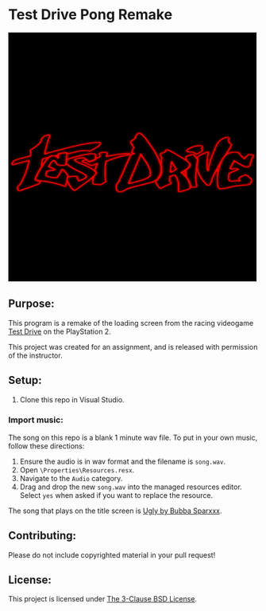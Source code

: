 # Test Drive Pong Remake

![logo](./graphics2/Resources/ICON.png)

## Purpose:

This program is a remake of the loading screen from the racing videogame [Test Drive](https://en.wikipedia.org/wiki/TD_Overdrive:_The_Brotherhood_of_Speed) on the PlayStation 2. 

This project was created for an assignment, and is released with permission of the instructor. 

## Setup: 

1) Clone this repo in Visual Studio.

### Import music:

The song on this repo is a blank 1 minute wav file. To put in your own music, follow these directions:

1) Ensure the audio is in wav format and the filename is `song.wav`.
2) Open `\Properties\Resources.resx`.
3) Navigate to the `Audio` category.
4) Drag and drop the new `song.wav` into the managed resources editor. Select `yes` when asked if you want to replace the resource.

The song that plays on the title screen is [Ugly by Bubba Sparxxx](https://www.youtube.com/watch?v=OfaGEJMSEwc).

## Contributing:

Please do not include copyrighted material in your pull request!

## License:

This project is licensed under [The 3-Clause BSD License](https://opensource.org/license/bsd-3-clause).
